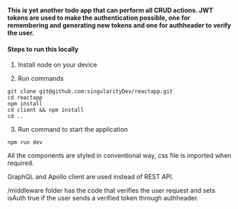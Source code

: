 **This is yet another todo app that can perform all CRUD actions. JWT tokens are used to make the authentication possible, one for remembering and generating new tokens and one for authheader to verify the user.**

#### Steps to run this locally

1. Install node on your device

2. Run commands

```
git clone git@github.com:singularityDev/reactapp.git
cd reactapp
npm install
cd client && npm install
cd ..
```

3. Run command to start the application

`npm run dev`

All the components are styled in conventional way, css file is imported when required.

GraphQL and Apollo client are used instead of REST API.

/middleware folder has the code that verifies the user request and sets isAuth true if the user sends a verified token through authheader.
